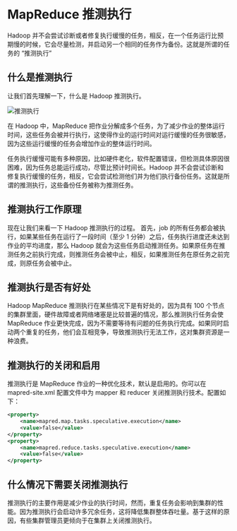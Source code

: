 # MapReduce 推测执行

Hadoop 并不会尝试诊断或者修复执行缓慢的任务，相反，在一个任务运行比预期慢的时候，它会尽量检测，并启动另一个相同的任务作为备份。这就是所谓的任务的 “推测执行”

## 什么是推测执行

让我们首先理解一下，什么是 Hadoop 推测执行。

![推测执行](https://kingcall.oss-cn-hangzhou.aliyuncs.com/blog/img/Speculative-Execution-in-Spark.gif)

在 Hadoop 中，MapReduce 把作业分解成多个任务，为了减少作业的整体运行时间，这些任务会被并行执行，这使得作业的运行时间对运行缓慢的任务很敏感，因为这些运行缓慢的任务会增加作业的整体运行时间。

任务执行缓慢可能有多种原因，比如硬件老化，软件配置错误，但检测具体原因很困难，因为任务总能运行成功，尽管比预计时间长。Hadoop 并不会尝试诊断和修复执行缓慢的任务，相反，它会尝试检测他们并为他们执行备份任务。这就是所谓的推测执行，这些备份任务被称为推测任务。

## 推测执行工作原理

现在让我们来看一下 Hadoop 推测执行的过程。
首先，job 的所有任务都会被执行，如果某些任务在运行了一段时间（至少 1 分钟）之后，任务执行进度还未达到作业的平均进度，那么 Hadoop 就会为这些任务启动推测任务。如果原任务在推测任务之前执行完成，则推测任务会被中止，相反，如果推测任务在原任务之前完成，则原任务会被中止。

## 推测执行是否有好处

Hadoop MapReduce 推测执行在某些情况下是有好处的，因为具有 100 个节点的集群里面，硬件故障或者网络堵塞是比较普遍的情况，那么推测执行任务会使 MapReduce 作业更快完成，因为不需要等待有问题的任务执行完成。如果同时启动两个重复的任务，他们会互相竞争，导致推测执行无法工作，这对集群资源是一种浪费。

## 推测执行的关闭和启用

推测执行是 MapReduce 作业的一种优化技术，默认是启用的。你可以在 mapred-site.xml 配置文件中为 mapper 和 reducer 关闭推测执行技术。配置如下：

```xml
<property>
	<name>mapred.map.tasks.speculative.execution</name>
	<value>false</value>
</property>
<property>
	<name>mapred.reduce.tasks.speculative.execution</name>
	<value>false</value>
</property>
```

## 什么情况下需要关闭推测执行

推测执行的主要作用是减少作业的执行时间，然而，重复任务会影响到集群的性能。因为推测执行会启动许多冗余任务，这将降低集群整体吞吐量。基于这样的原因，有些集群管理员更倾向于在集群上关闭推测执行。